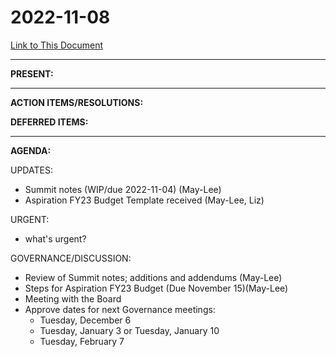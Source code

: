 # 2022-11-08

[Link to This Document](https://hackmd.io/@May-Lee/r1vptMWBi/edit)

----------

**PRESENT:**

----------

**ACTION ITEMS/RESOLUTIONS:**  

**DEFERRED ITEMS:**  

----------

**AGENDA:**


UPDATES:  
- Summit notes (WIP/due 2022-11-04) (May-Lee)
- Aspiration FY23 Budget Template received (May-Lee, Liz)

URGENT:
- what's urgent?

GOVERNANCE/DISCUSSION:
- Review of Summit notes; additions and addendums (May-Lee)
- Steps for Aspiration FY23 Budget (Due November 15)(May-Lee)
- Meeting with the Board
- Approve dates for next Governance meetings:
    - Tuesday, December 6
    - Tuesday, January 3 or Tuesday, January 10
    - Tuesday, February 7
